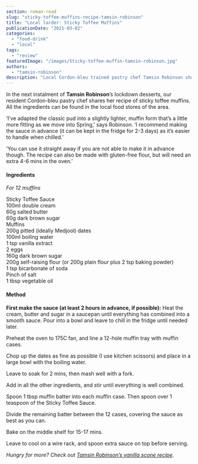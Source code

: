 ```yaml
---
section: roman-road
slug: "sticky-toffee-muffins-recipe-tamsin-robinson"
title: "Local larder: Sticky Toffee Muffins"
publicationDate: "2021-03-02"
categories: 
  - "food-drink"
  - "local"
tags: 
  - "review"
featuredImage: "/images/Sticky-toffee-muffin-tamsin-robinson.jpg"
authors: 
  - "tamsin-robinson"
description: "Local Cordon-bleu trained pastry chef Tamsin Robinson shares her recipe of sticky toffee muffins."
---
```


In the next instalment of **Tamsin Robinson**’s lockdown desserts, our resident Cordon-bleu pastry chef shares her recipe of sticky toffee muffins. All the ingredients can be found in the local food stores of the area. 

‘I’ve adapted the classic pud into a slightly lighter, muffin form that’s a little more fitting as we move into Spring,’ says Robinson. ‘I recommend making the sauce in advance (it can be kept in the fridge for 2-3 days) as it’s easier to handle when chilled.’

‘You can use it straight away if you are not able to make it in advance though. The recipe can also be made with gluten-free flour, but will need an extra 4-6 mins in the oven.’

#### Ingredients

_For 12 muffins_

Sticky Toffee Sauce  
100ml double cream  
60g salted butter  
60g dark brown sugar  
Muffins  
200g pitted (ideally Medjool) dates  
100ml boiling water  
1 tsp vanilla extract  
2 eggs  
160g dark brown sugar  
200g self-raising flour (or 200g plain flour plus 2 tsp baking powder)  
1 tsp bicarbonate of soda  
Pinch of salt  
1 tbsp vegetable oil

#### Method

**First make the sauce (at least 2 hours in advance, if possible):** Heat the cream, butter and sugar in a saucepan until everything has combined into a smooth sauce. Pour into a bowl and leave to chill in the fridge until needed later.

Preheat the oven to 175C fan, and line a 12-hole muffin tray with muffin cases.

Chop up the dates as fine as possible (I use kitchen scissors) and place in a large bowl with the boiling water.

Leave to soak for 2 mins, then mash well with a fork.

Add in all the other ingredients, and stir until everything is well combined.

Spoon 1 tbsp muffin batter into each muffin case. Then spoon over 1 teaspoon of the Sticky Toffee Sauce.

Divide the remaining batter between the 12 cases, covering the sauce as best as you can.

Bake on the middle shelf for 15-17 mins.

Leave to cool on a wire rack, and spoon extra sauce on top before serving.

_Hungry for more? Check out_ [_Tamsin Robinson’s vanilla scone recipe_](https://romanroadlondon.com/vanilla-scone-recipe-tamsin-robinson/).
